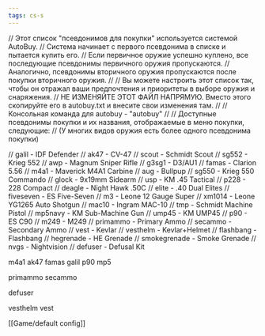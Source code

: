 ```yaml
---
tags: cs-s
---
```


// Этот список "псевдонимов для покупки" используется системой AutoBuy.
// Система начинает с первого псевдонима в списке и пытается купить его.
// Если первичное оружие успешно куплено, все последующие псевдонимы первичного оружия пропускаются.
// Аналогично, псевдонимы вторичного оружия пропускаются после покупки вторичного оружия.
//
// Вы можете настроить этот список так, чтобы он отражал ваши предпочтения и приоритеты в выборе оружия и снаряжения.
// НЕ ИЗМЕНЯЙТЕ ЭТОТ ФАЙЛ НАПРЯМУЮ.  Вместо этого скопируйте его в autobuy.txt и внесите свои изменения там.
//
// Консольная команда для autobuy - "autobuy"
//
// Доступные псевдонимы покупки и их названия, отображаемые в меню покупки, следующие:
// (У многих видов оружия есть более одного псевдонима покупки)

// galil	- IDF Defender
// ak47		- CV-47
// scout	- Schmidt Scout
// sg552	- Krieg 552
// awp		- Magnum Sniper Rifle
// g3sg1	- D3/AU1
// famas	- Clarion 5.56
// m4a1		- Maverick M4A1 Carbine
// aug		- Bullpup
// sg550	- Krieg 550 Commando
// glock	- 9x19mm Sidearm
// usp		- KM .45 Tactical
// p228		- 228 Compact
// deagle	- Night Hawk .50C
// elite	- .40 Dual Elites
// fiveseven	- ES Five-Seven
// m3		- Leone 12 Gauge Super
// xm1014	- Leone YG1265 Auto Shotgun
// mac10	- Ingram MAC-10
// tmp		- Schmidt Machine Pistol
// mp5navy	- KM Sub-Machine Gun
// ump45	- KM UMP45
// p90		- ES C90
// m249		- M249
// primammo	- Primary Ammo
// secammo	- Secondary Ammo
// vest		- Kevlar
// vesthelm	- Kevlar+Helmet
// flashbang	- Flashbang
// hegrenade	- HE Grenade
// smokegrenade	- Smoke Grenade
// nvgs		- Nightvision
// defuser	- Defusal Kit

m4a1
ak47
famas
galil
p90
mp5

primammo
secammo

defuser

vesthelm
vest

[[Game/default config]]
